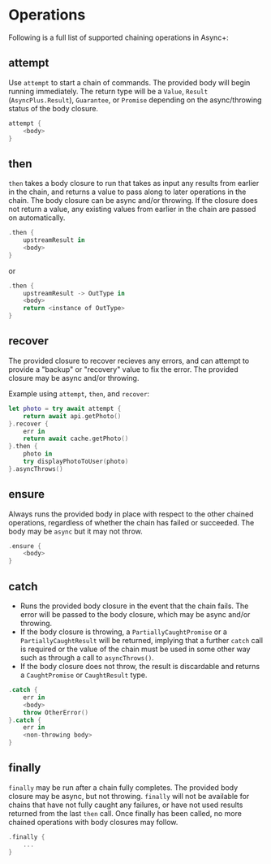 # Operations

Following is a full list of supported chaining operations in Async+:

## attempt
Use `attempt` to start a chain of commands. The provided body will begin running immediately. The return type will be a `Value`, `Result` (`AsyncPlus.Result`), `Guarantee`, or `Promise` depending on the async/throwing status of the body closure.

```swift
attempt {
    <body>
}
```

## then
`then` takes a body closure to run that takes as input any results from earlier in the chain, and returns a value to pass along to later operations in the chain. The body closure can be async and/or throwing. If the closure does not return a value, any existing values from earlier in the chain are passed on automatically.

```swift
.then {
    upstreamResult in
    <body>
}
```

or

```swift
.then {
    upstreamResult -> OutType in
    <body>
    return <instance of OutType>
}
```

## recover
The provided closure to recover recieves any errors, and can attempt to provide a "backup" or "recovery" value to fix the error. The provided closure may be async and/or throwing.

Example using `attempt`, `then`, and `recover`:
```swift
let photo = try await attempt {
    return await api.getPhoto()
}.recover {
    err in
    return await cache.getPhoto()
}.then {
    photo in
    try displayPhotoToUser(photo)
}.asyncThrows()
```

## ensure
Always runs the provided body in place with respect to the other chained operations, regardless of whether the chain has failed or succeeded.  The body may be `async` but it may not throw.

```swift
.ensure {
    <body>
}
```

## catch

* Runs the provided body closure in the event that the chain fails. The error will be passed to the body closure, which may be async and/or throwing.
* If the body closure is throwing, a `PartiallyCaughtPromise` or a `PartiallyCaughtResult` will be returned, implying that a further `catch` call is required or the value of the chain must be used in some other way such as through a call to `asyncThrows()`.
* If the body closure does not throw, the result is discardable and returns a `CaughtPromise` or `CaughtResult` type.

```swift
.catch {
    err in
    <body>
    throw OtherError()
}.catch {
    err in 
    <non-throwing body>
}
```

## finally
`finally` may be run after a chain fully completes. The provided body closure may be async, but not throwing. `finally` will not be available for chains that have not fully caught any failures, or have not used results returned from the last `then` call.  Once finally has been called, no more chained operations with body closures may follow.

```swift
.finally {
    ...
}
```
